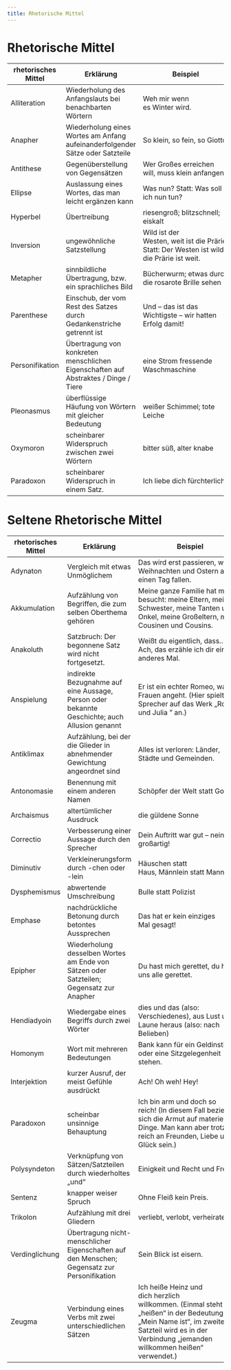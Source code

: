 ```yaml
---
title: Rhetorische Mittel
---
```

# Rhetorische Mittel

| rhetorisches Mittel | Erklärung | Beispiel |
| --- | --- | --- |
| Alliteration | Wiederholung des Anfangslauts bei benachbarten Wörtern | Weh mir wenn es Winter wird. |
| Anapher | Wiederholung eines Wortes am Anfang aufeinanderfolgender Sätze oder Satzteile | So klein, so fein, so Giotto. |
| Antithese | Gegenüberstellung von Gegensätzen | Wer Großes erreichen will, muss klein anfangen. |
| Ellipse | Auslassung eines Wortes, das man leicht ergänzen kann | Was nun? Statt: Was soll ich nun tun? |
| Hyperbel | Übertreibung | riesengroß; blitzschnell; eiskalt |
| Inversion | ungewöhnliche Satzstellung | Wild ist der Westen, weit ist die Prärie. Statt: Der Westen ist wild, die Prärie ist weit. |
| Metapher | sinnbildliche Übertragung, bzw. ein sprachliches Bild | Bücherwurm; etwas durch die rosarote Brille sehen |
| Parenthese | Einschub, der vom Rest des Satzes durch Gedankenstriche getrennt ist | Und – das ist das Wichtigste – wir hatten Erfolg damit! |
| Personifikation | Übertragung von konkreten menschlichen Eigenschaften auf Abstraktes / Dinge / Tiere | eine Strom fressende Waschmaschine |
| Pleonasmus | überflüssige Häufung von Wörtern mit gleicher Bedeutung  | weißer Schimmel; tote Leiche |
| Oxymoron | scheinbarer Widerspruch zwischen zwei Wörtern | bitter süß, alter knabe |
| Paradoxon | scheinbarer Widerspruch in einem Satz. | Ich liebe dich fürchterlich. |

# Seltene Rhetorische Mittel

| rhetorisches Mittel | Erklärung | Beispiel |
| --- | --- | --- |
| Adynaton | Vergleich mit etwas Unmöglichem | Das wird erst passieren, wenn Weihnachten und Ostern auf einen Tag fallen. |
| Akkumulation | Aufzählung von Begriffen, die zum selben Oberthema gehören | Meine ganze Familie hat mich besucht: meine Eltern, meine Schwester, meine Tanten und Onkel, meine Großeltern, meine Cousinen und Cousins. |
| Anakoluth | Satzbruch: Der begonnene Satz wird nicht fortgesetzt. | Weißt du eigentlich, dass… – Ach, das erzähle ich dir ein anderes Mal. |
| Anspielung | indirekte Bezugnahme auf eine Aussage, Person oder bekannte Geschichte; auch Allusion genannt | Er ist ein echter Romeo, was die Frauen angeht. (Hier spielt der Sprecher auf das Werk „Romeo und Julia ” an.) |
| Antiklimax | Aufzählung, bei der die Glieder in abnehmender Gewichtung angeordnet sind | Alles ist verloren: Länder, Städte und Gemeinden. |
| Antonomasie | Benennung mit einem anderen Namen | Schöpfer der Welt statt Gott |
| Archaismus | altertümlicher Ausdruck | die güldene Sonne |
| Correctio | Verbesserung einer Aussage durch den Sprecher  | Dein Auftritt war gut – nein: großartig! |
| Diminutiv | Verkleinerungsform durch -chen oder -lein | Häuschen statt Haus, Männlein statt Mann |
| Dysphemismus | abwertende Umschreibung | Bulle statt Polizist |
| Emphase | nachdrückliche Betonung durch betontes Aussprechen | Das hat er kein einziges Mal gesagt! |
| Epipher | Wiederholung desselben Wortes am Ende von Sätzen oder Satzteilen; Gegensatz zur Anapher | Du hast mich gerettet, du hast uns alle gerettet. |
| Hendiadyoin | Wiedergabe eines Begriffs durch zwei Wörter | dies und das (also: Verschiedenes), aus Lust und Laune heraus (also: nach Belieben) |
| Homonym | Wort mit mehreren Bedeutungen | Bank kann für ein Geldinstitut oder eine Sitzgelegenheit stehen. |
| Interjektion | kurzer Ausruf, der meist Gefühle ausdrückt | Ach! Oh weh! Hey! |
| Paradoxon | scheinbar unsinnige Behauptung | Ich bin arm und doch so reich! (In diesem Fall bezieht sich die Armut auf materielle Dinge. Man kann aber trotzdem reich an Freunden, Liebe und Glück sein.) |
| Polysyndeton | Verknüpfung von Sätzen/Satzteilen durch wiederholtes „und“ | Einigkeit und Recht und Freiheit! |
| Sentenz | knapper weiser Spruch | Ohne Fleiß kein Preis. |
| Trikolon | Aufzählung mit drei Gliedern | verliebt, verlobt, verheiratet |
| Verdinglichung | Übertragung nicht-menschlicher Eigenschaften auf den Menschen; Gegensatz zur Personifikation | Sein Blick ist eisern. |
| Zeugma | Verbindung eines Verbs mit zwei unterschiedlichen Sätzen | Ich heiße Heinz und dich herzlich willkommen. (Einmal steht „heißen“ in der Bedeutung „Mein Name ist“, im zweiten Satzteil wird es in der Verbindung „jemanden willkommen heißen“ verwendet.) |